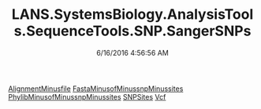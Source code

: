 ﻿---
title: LANS.SystemsBiology.AnalysisTools.SequenceTools.SNP.SangerSNPs
date: 6/16/2016 4:56:56 AM
---

[AlignmentMinusfile](T-LANS.SystemsBiology.AnalysisTools.SequenceTools.SNP.SangerSNPs.AlignmentMinusfile.html)
[FastaMinusofMinussnpMinussites](T-LANS.SystemsBiology.AnalysisTools.SequenceTools.SNP.SangerSNPs.FastaMinusofMinussnpMinussites.html)
[PhylibMinusofMinussnpMinussites](T-LANS.SystemsBiology.AnalysisTools.SequenceTools.SNP.SangerSNPs.PhylibMinusofMinussnpMinussites.html)
[SNPSites](T-LANS.SystemsBiology.AnalysisTools.SequenceTools.SNP.SangerSNPs.SNPSites.html)
[Vcf](T-LANS.SystemsBiology.AnalysisTools.SequenceTools.SNP.SangerSNPs.Vcf.html)
